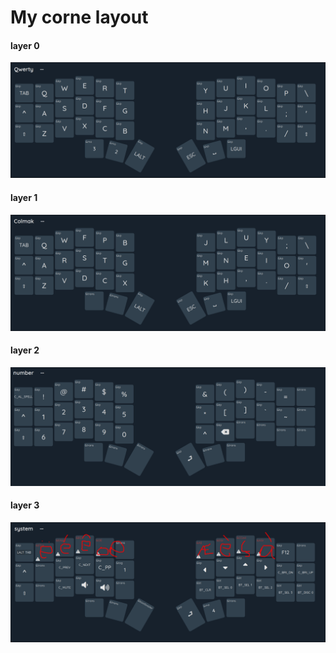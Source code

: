 # My corne layout

#### layer 0

![layer 0](./img/qwerty.png)

#### layer 1

![layer 1](./img/colemak.png)

#### layer 2

![layer 2](./img/lower.png)

#### layer 3

![layer 3](./img/system.png)
